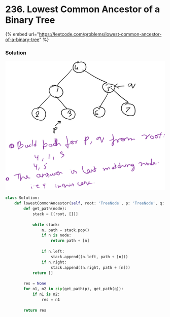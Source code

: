 # 236. Lowest Common Ancestor of a Binary Tree

{% embed url="https://leetcode.com/problems/lowest-common-ancestor-of-a-binary-tree" %}

### Solution

<img src="../../../.gitbook/assets/file.drawing (3) (1) (1).svg" alt="" class="gitbook-drawing">

```python
class Solution:
    def lowestCommonAncestor(self, root: 'TreeNode', p: 'TreeNode', q: 'TreeNode') -> 'TreeNode':
        def get_path(node):
            stack = [(root, [])]
            
            while stack:
                n, path = stack.pop()
                if n is node:
                    return path + [n]
        
                if n.left:
                    stack.append((n.left, path + [n]))
                if n.right:
                    stack.append((n.right, path + [n]))
            return []

        res = None
        for n1, n2 in zip(get_path(p), get_path(q)):
            if n1 is n2:
                res = n1
        
        return res
```
